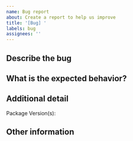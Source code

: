```yaml
---
name: Bug report
about: Create a report to help us improve
title: '[Bug] '
labels: bug
assignees: ''
---
```


## Describe the bug
<!-- Please describe below the details of the issue and steps taken to reproduce -->

## What is the expected behavior?
<!-- Please describe below the expected behavior -->

## Additional detail

Package Version(s): 

## Other information
<!-- Please provide any additional information, links, screenshots, or projects with reproduced issues below if applicable -->
